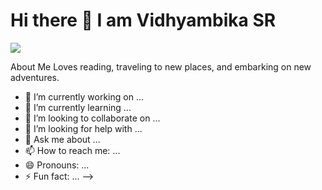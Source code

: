 # Hi there 👋 I am Vidhyambika SR
![](https://github.com/Vidhyambika/Vidhyambika/blob/133fb215742d20a1d242613ffd2d9143fea3c3f4/VIDHYAMBIKA'S%20VISION.gif)

About Me
 Loves reading, traveling to new places, and embarking on new adventures.

- 🔭 I’m currently working on ...
- 🌱 I’m currently learning ...
- 👯 I’m looking to collaborate on ...
- 🤔 I’m looking for help with ...
- 💬 Ask me about ...
- 📫 How to reach me: ...
- 😄 Pronouns: ...
- ⚡ Fun fact: ...
-->
